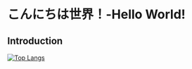 # こんにちは世界！-Hello World!

## Introduction

[![Top Langs](https://github-readme-stats.vercel.app/api/top-langs/?username=haruto0707&layout=compact&theme=onedark)](https://github.com/anuraghazra/github-readme-stats)
